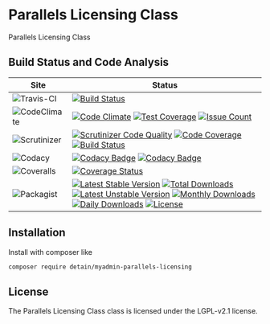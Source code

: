 # Parallels Licensing Class

Parallels Licensing Class

## Build Status and Code Analysis

Site          | Status
--------------|---------------------------
![Travis-CI](http://i.is.cc/storage/GYd75qN.png "Travis-CI")     | [![Build Status](https://travis-ci.org/detain/myadmin-parallels-licensing.svg?branch=master)](https://travis-ci.org/detain/myadmin-parallels-licensing)
![CodeClimate](http://i.is.cc/storage/GYlageh.png "CodeClimate")  | [![Code Climate](https://codeclimate.com/github/detain/myadmin-parallels-licensing/badges/gpa.svg)](https://codeclimate.com/github/detain/myadmin-parallels-licensing) [![Test Coverage](https://codeclimate.com/github/detain/myadmin-parallels-licensing/badges/coverage.svg)](https://codeclimate.com/github/detain/myadmin-parallels-licensing/coverage) [![Issue Count](https://codeclimate.com/github/detain/myadmin-parallels-licensing/badges/issue_count.svg)](https://codeclimate.com/github/detain/myadmin-parallels-licensing)
![Scrutinizer](http://i.is.cc/storage/GYeUnux.png "Scrutinizer")   | [![Scrutinizer Code Quality](https://scrutinizer-ci.com/g/myadmin-plugins/parallels-licensing/badges/quality-score.png?b=master)](https://scrutinizer-ci.com/g/myadmin-plugins/parallels-licensing/?branch=master) [![Code Coverage](https://scrutinizer-ci.com/g/myadmin-plugins/parallels-licensing/badges/coverage.png?b=master)](https://scrutinizer-ci.com/g/myadmin-plugins/parallels-licensing/?branch=master) [![Build Status](https://scrutinizer-ci.com/g/myadmin-plugins/parallels-licensing/badges/build.png?b=master)](https://scrutinizer-ci.com/g/myadmin-plugins/parallels-licensing/build-status/master)
![Codacy](http://i.is.cc/storage/GYi66Cx.png "Codacy")        | [![Codacy Badge](https://api.codacy.com/project/badge/Grade/226251fc068f4fd5b4b4ef9a40011d06)](https://www.codacy.com/app/detain/myadmin-parallels-licensing) [![Codacy Badge](https://api.codacy.com/project/badge/Coverage/25fa74eb74c947bf969602fcfe87e349)](https://www.codacy.com/app/detain/myadmin-parallels-licensing?utm_source=github.com&utm_medium=referral&utm_content=detain/myadmin-parallels-licensing&utm_campaign=Badge_Coverage)
![Coveralls](http://i.is.cc/storage/GYjNSim.png "Coveralls")    | [![Coverage Status](https://coveralls.io/repos/github/detain/db_abstraction/badge.svg?branch=master)](https://coveralls.io/github/detain/myadmin-parallels-licensing?branch=master)
![Packagist](http://i.is.cc/storage/GYacBEX.png "Packagist")     | [![Latest Stable Version](https://poser.pugx.org/detain/myadmin-parallels-licensing/version)](https://packagist.org/packages/detain/myadmin-parallels-licensing) [![Total Downloads](https://poser.pugx.org/detain/myadmin-parallels-licensing/downloads)](https://packagist.org/packages/detain/myadmin-parallels-licensing) [![Latest Unstable Version](https://poser.pugx.org/detain/myadmin-parallels-licensing/v/unstable)](//packagist.org/packages/detain/myadmin-parallels-licensing) [![Monthly Downloads](https://poser.pugx.org/detain/myadmin-parallels-licensing/d/monthly)](https://packagist.org/packages/detain/myadmin-parallels-licensing) [![Daily Downloads](https://poser.pugx.org/detain/myadmin-parallels-licensing/d/daily)](https://packagist.org/packages/detain/myadmin-parallels-licensing) [![License](https://poser.pugx.org/detain/myadmin-parallels-licensing/license)](https://packagist.org/packages/detain/myadmin-parallels-licensing)


## Installation

Install with composer like

```sh
composer require detain/myadmin-parallels-licensing
```

## License

The Parallels Licensing Class class is licensed under the LGPL-v2.1 license.

